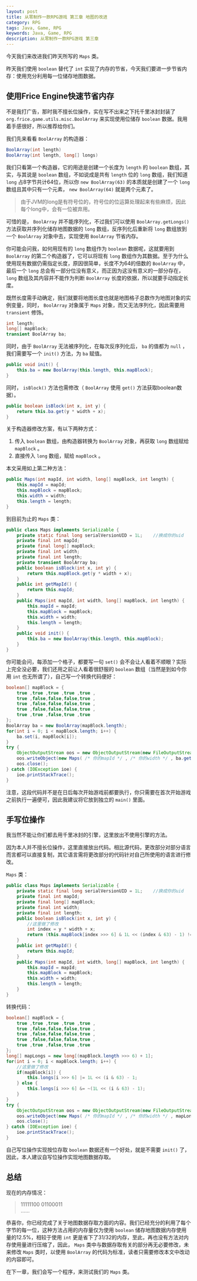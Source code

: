 ```yaml
---
layout: post
title: 从零制作一款RPG游戏 第三章 地图的改进
category: RPG
tags: Java, Game, RPG
keywords: Java, Game, RPG
description: 从零制作一款RPG游戏 第三章
---
```


今天我们来改进我们昨天所写的 `Maps` 类。

昨天我们使用 `boolean` 替代了 `int` 实现了内存的节省，今天我们要进一步节省内存：使用充分利用每一位储存地图数据。

## 使用Frice Engine快速节省内存
不是我打广告，那时我不擅长位操作，实在写不出来之下托千里冰封封装了 `org.frice.game.utils.misc.BoolArray` 来实现使用位储存 `boolean` 数据。我用着手感很好，所以推荐给你们。

我们先来看看 `BoolArray` 的构造器：

```java
BoolArray(int length)
BoolArray(int length, long[] longs)
```

我们只看第一个构造器，它的用途是创建一个长度为 `length` 的 `boolean` 数组，其实，与其说是 `boolean` 数组，不如说成是共有 `length` 位的 `long` 数组，我们知道 `long` 占8字节共计64位，所以你  `new BoolArray(63)`  的本质就是创建了一个 `long` 数组且其中只有一个元素， `new BoolArray(64)` 就是两个元素了。

>  由于JVM的long是有符号位的，符号位的位运算处理起来有些麻烦，因此每个long中，会有一位被弃用。

可惜的是， `BoolArray` 并不能序列化，不过我们可以使用 `BoolArray.getLongs()` 方法获取并序列化储存地图数据的 `long` 数组，反序列化后重新将 `long` 数组放到一个 `BoolArray` 对象中去，实现使用 `BoolArray` 节省内存。

你可能会问我，如何用现有的 `long` 数组作为 `boolean` 数据呢，这就要用到 `BoolArray` 的第二个构造器了，它可以将现有 `long` 数组作为其数据。至于为什么使用现有数据仍需指定长度，原因很简单，长度不为64的倍数的 `BoolArray` 中，最后一个 `long` 总会有一部分位没有意义，而正因为这没有意义的一部分存在， `long` 数组及其内容并不能作为判断 `BoolArray` 长度的依据，所以就要手动指定长度。

既然长度需手动确定，我们就要将地图长度也就是地图格子总数作为地图对象的实例变量，同时， `BoolArray` 对象属于 `Maps` 对象，而又无法序列化，因此需要用 `transient` 修饰。

```java
int length;
long[] mapBlock;
transient BoolArray ba;
```
同时，由于 `BoolArray` 无法被序列化，在每次反序列化后， `ba` 的值都为 `null` ，我们需要写一个 `init()` 方法，为 `ba` 赋值。

```java
public void init() {
    this.ba = new BoolArray(this.length, this.mapBlock);
}
```

同时， `isBlock()` 方法也需修改（ `BoolArray` 使用 `get()` 方法获取boolean数据）。

```java
public boolean isBlock(int x, int y) {
    return this.ba.get(y * width + x);
}
```

关于构造器修改方案，有以下两种方式：
1. 传入 `boolean` 数组，由构造器转换为 `BoolArray` 对象，再获取 `long` 数组赋给 `mapBlock` 。
2. 直接传入 `long` 数组，赋给 `mapBlock` 。

本文采用如上第二种方法：

```java
public Maps(int mapId, int width, long[] mapBlock, int length) {
    this.mapId = mapId;
    this.mapBlock = mapBlock;
    this.width = width;
    this.length = length;
}
```

到目前为止的 `Maps` 类：
```java
public class Maps implements Serializable {
    private static final long serialVersionUID = 1L;    //换成你的uid
    private final int mapId;
    private final long[] mapBlock;
    private final int width;
    private final int length;
    private transient BoolArray ba;
    public boolean isBlock(int x, int y) {
        return this.mapBlock.get(y * width + x);
    }
    public int getMapId() {
        return this.mapId;
    }
    public Maps(int mapId, int width, long[] mapBlock, int length) {
        this.mapId = mapId;
        this.mapBlock = mapBlock;
        this.width = width;
        this.length = length;
    }
    public void init() {
        this.ba = new BoolArray(this.length, this.mapBlock);
    }
}
```

你可能会问，每添加一个格子，都要写一句 `set()` 会不会让人看着不顺眼？实际上完全没必要，我们还用之前让人看着很舒服的 `boolean` 数组（当然是到如今你用 `int` 也无所谓了），自己写一个转换代码便好：

```java
boolean[] mapBlock = {
    true ,true ,true ,true ,true ,
    true ,false,false,false,true ,
    true ,false,false,false,true ,
    true ,false,false,false,true ,
    true ,true ,false,true ,true
};
BoolArray ba = new BoolArray(mapBlock.length);
for(int i = 0; i < mapBlock.length; i++) {
    ba.set(i, mapBlock[i]);
}
try {
    ObjectOutputStream oos = new ObjectOutputStream(new FileOutputStream(new File( /* 你的地图存放位置 */ )));
    oos.writeObject(new Maps( /* 你的mapId */ , /* 你的width */ , ba.getLongs(), mapBlock.length));
    oos.close();
} catch (IOException ioe) {
    ioe.printStackTrace();
}
```

注意，这段代码并不是在日后每次开始游戏前都要执行，你只需要在首次开始游戏之前执行一遍便可，因此我建议将它放到独立的 `main()` 里面。

## 手写位操作
我当然不能让你们都去用千里冰封的引擎，这里放出不使用引擎的方法。

因为本人并不擅长位操作，这里直接放出代码。相比源代码，更改部分对部分语言而言都可以直接复制，其它语言需将更改部分的代码针对自己所使用的语言进行修改。

`Maps` 类：
```java
public class Maps implements Serializable {
    private static final long serialVersionUID = 1L;    //换成你的uid
    private final int mapId;
    private final long[] mapBlock;
    private final int width;
    private final int length;
    public boolean isBlock(int x, int y) {
        //这里做了修改
        int index = y * width + x;
        return (this.mapBlock[index >>> 6] & 1L << (index & 63) - 1) != 0L;
    }
    public int getMapId() {
        return this.mapId;
    }
    public Maps(int mapId, int width, long[] mapBlock, int length) {
        this.mapId = mapId;
        this.mapBlock = mapBlock;
        this.width = width;
        this.length = length;
    }
}
```

转换代码：
```java
boolean[] mapBlock = {
    true ,true ,true ,true ,true ,
    true ,false,false,false,true ,
    true ,false,false,false,true ,
    true ,false,false,false,true ,
    true ,true ,false,true ,true
};
long[] mapLongs = new long[(mapBlock.length >>> 6) + 1];
for(int i = 0; i < mapBlock.length; i++) {
    //这里做了修改
    if(mapBlock[i]) {
        this.longs[i >>> 6] |= 1L << (i & 63) - 1;
    } else {
        this.longs[i >>> 6] &= ~(1L << (i & 63) - 1);
    }
}
try {
    ObjectOutputStream oos = new ObjectOutputStream(new FileOutputStream(new File( /* 你的地图存放位置 */ )));
    oos.writeObject(new Maps( /* 你的mapId */ , /* 你的width */ , mapLongs, mapBlock.length));
    oos.close();
} catch (IOException ioe) {
    ioe.printStackTrace();
}
```

自己写位操作实现按位存取 `boolean` 数据还有一个好处，就是不需要 `init()` 了，因此，本人建议自写位操作实现地图数据存取。

## 总结
现在的内存情况：

>11111100 01100011   
>……

恭喜你，你已经完成了关于地图数据存取方面的内容。我们已经充分的利用了每个字节的每一位，这种方法占用的内存量仅为使用 `boolean` 储存地图数据内存使用量的12.5%，相较于使用 `int` 更是省下了31/32的内存，至此，再也没有方法对内存使用量进行压缩了，因此， `Maps` 类中与数据存取有关的部分再无必要修改，未来修改 `Maps` 类时，以使用 `BoolArray` 的代码为标准，读者只需要修改本文中改动的内容即可。

在下一章，我们会写一个程序，来测试我们的 `Maps` 类。